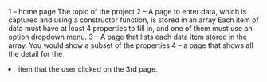 
1 – home page
	The topic of the project
2 – A page to enter data, which is captured and using a constructor function, is stored in an array
	Each item of data must have at least 4 properties to fill in, and one of them must use an option dropdown menu.
3 – A page that lists each data item stored in the array.  You would show a subset of the properties
4 – a page that shows all the detail for the <li> item that the user clicked on the 3rd page.
